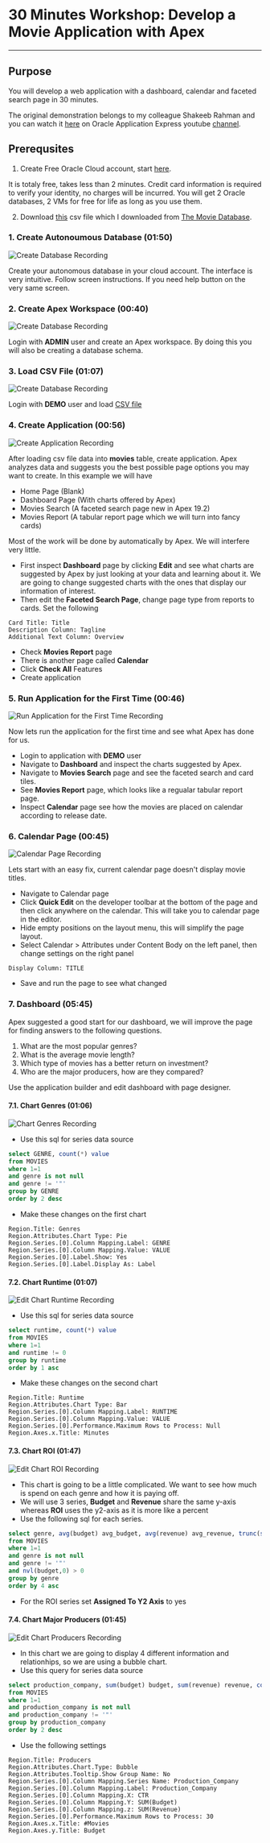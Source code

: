 # 30 Minutes Workshop: Develop a Movie Application with Apex
---
## Purpose
You will develop a web application with a dashboard, calendar and faceted search page in 30 minutes. 

The original demonstration belongs to my colleague Shakeeb Rahman and you can watch it [here](https://youtu.be/VlYa5xkF_kE "Low Code App Dev with Oracle APEX: Building a Simple Movie App") on 
Oracle Application Express youtube [channel](https://www.youtube.com/channel/UCEpIXFjcQIztReQNLymvYrQ).

## Prerequsites
1. Create Free Oracle Cloud account, start [here](https://www.oracle.com/cloud/free/ "Oracle Free Tier"). 

It is totaly free, takes less than 2 minutes. Credit card information is required to verify your identity, no charges will be incurred. You will get 2 Oracle databases, 2 VMs for free for life as long as you use them.

2. Download [this](./resources/tmdb-movies_smaller.csv "CSV file") csv file which I downloaded from [The Movie Database](www.themoviedb.org). 

### 1. Create Autonoumous Database (01:50)
![Create Database Recording](https://github.com/fatih-keles/30-min-workshops/blob/master/apex-movies-web-app/resources/1-CreateDatabase.gif "Create Database")

Create your autonomous database in your cloud account. The interface is very intuitive. Follow screen instructions. If you need help button on the very same screen.

### 2. Create Apex Workspace (00:40)
![Create Database Recording](https://github.com/fatih-keles/30-min-workshops/blob/master/apex-movies-web-app/resources/2-CreateApexWorkspace.gif "Create Apex Workspace")

Login with **ADMIN** user and create an Apex workspace. By doing this you will also be creating a database schema. 

### 3. Load CSV File (01:07)
![Create Database Recording](https://github.com/fatih-keles/30-min-workshops/blob/master/apex-movies-web-app/resources/3-LoadCSVFile.gif "Load CSV File")

Login with **DEMO** user and load [CSV file](./resources/tmdb-movies_smaller.csv "CSV file")

### 4. Create Application (00:56)
![Create Application Recording](https://github.com/fatih-keles/30-min-workshops/blob/master/apex-movies-web-app/resources/4-CreateApplication.gif "Create Application")

After loading csv file data into **movies** table, create application. Apex analyzes data and suggests you the best possible page options you may want to create. In this example we will have
 - Home Page (Blank)
 - Dashboard Page (With charts offered by Apex)
 - Movies Search (A faceted search page new in Apex 19.2)
 - Movies Report (A tabular report page which we will turn into fancy cards)
 
Most of the work will be done by automatically by Apex. We will interfere very little. 
 - First inspect **Dashboard** page by clicking **Edit** and see what charts are suggested by Apex by just looking at your data and learning about it. We are going to change suggested charts with the ones that display our information of interest. 
 - Then edit the **Faceted Search Page**, change page type from reports to cards. Set the following 
 ```
 Card Title: Title
 Description Column: Tagline
 Additional Text Column: Overview
 ```
 - Check **Movies Report** page
 - There is another page called **Calendar**
 - Click **Check All** Features
 - Create application 
 
### 5. Run Application for the First Time (00:46)
![Run Application for the First Time Recording](https://github.com/fatih-keles/30-min-workshops/blob/master/apex-movies-web-app/resources/5-RunApplicationFirstTime.gif "Run Application for the First Time")

Now lets run the application for the first time and see what Apex has done for us. 
 - Login to application with **DEMO** user
 - Navigate to **Dashboard** and inspect the charts suggested by Apex.
 - Navigate to **Movies Search** page and see the faceted search and card tiles.
 - See **Movies Report** page, which looks like a regualar tabular report page.
 - Inspect **Calendar** page see how the movies are placed on calendar according to release date.
 
### 6. Calendar Page (00:45)
![Calendar Page Recording](https://github.com/fatih-keles/30-min-workshops/blob/master/apex-movies-web-app/resources/6-EditCalendarPage.gif "Calendar Page")

Lets start with an easy fix, current calendar page doesn't display movie titles. 
 - Navigate to Calendar page
 - Click **Quick Edit** on the developer toolbar at the bottom of the page and then click anywhere on the calendar. This will take you to calendar page in the editor.
 - Hide empty positions on the layout menu, this will simplify the page layout.
 - Select Calendar > Attributes under Content Body on the left panel, then change settings on the right panel
``` 
Display Column: TITLE 
```
 - Save and run the page to see what changed

### 7. Dashboard (05:45)
Apex suggested a good start for our dashboard, we will improve the page for finding answers to the following questions.
 1. What are the most popular genres?
 2. What is the average movie length?
 3. Which type of movies has a better return on investment?
 4. Who are the major producers, how are they compared?

Use the application builder and edit dashboard with page designer.

#### 7.1. Chart Genres (01:06)
![Chart Genres Recording](https://github.com/fatih-keles/30-min-workshops/blob/master/apex-movies-web-app/resources/7.1-EditDashboard.Genres.gif "Chart Genres") 
  - Use this sql for series data source
```sql
select GENRE, count(*) value
from MOVIES
where 1=1
and genre is not null
and genre != '"'
group by GENRE
order by 2 desc
```
 - Make these changes on the first chart
```
Region.Title: Genres
Region.Attributes.Chart Type: Pie
Region.Series.[0].Column Mapping.Label: GENRE
Region.Series.[0].Column Mapping.Value: VALUE
Region.Series.[0].Label.Show: Yes
Region.Series.[0].Label.Display As: Label
```

#### 7.2. Chart Runtime (01:07)
![Edit Chart Runtime Recording](https://github.com/fatih-keles/30-min-workshops/blob/master/apex-movies-web-app/resources/7.2-EditDashboard.Runtime.gif "Chart Runtime") 
 - Use this sql for series data source
```sql
select runtime, count(*) value
from MOVIES
where 1=1
and runtime != 0
group by runtime
order by 1 asc
```
 - Make these changes on the second chart
```
Region.Title: Runtime
Region.Attributes.Chart Type: Bar
Region.Series.[0].Column Mapping.Label: RUNTIME
Region.Series.[0].Column Mapping.Value: VALUE
Region.Series.[0].Performance.Maximum Rows to Process: Null
Region.Axes.x.Title: Minutes
```

#### 7.3. Chart ROI (01:47)
![Edit Chart ROI Recording](https://github.com/fatih-keles/30-min-workshops/blob/master/apex-movies-web-app/resources/7.3-EditDashboard.ROI.gif "Chart ROI") 
 - This chart is going to be a little complicated. We want to see how much is spend on each genre and how it is paying off. 
 - We will use 3 series, **Budget** and **Revenue** share the same y-axis whereas **ROI** uses the y2-axis as it is more like a percent
 - Use the following sql for each series.
```sql 
select genre, avg(budget) avg_budget, avg(revenue) avg_revenue, trunc(sum(revenue)/sum(budget)*100, 2) avg_return
from MOVIES
where 1=1
and genre is not null
and genre != '"'
and nvl(budget,0) > 0 
group by genre
order by 4 asc
```
 - For the ROI series set **Assigned To Y2 Axis** to yes

#### 7.4. Chart Major Producers (01:45)
![Edit Chart Producers Recording](https://github.com/fatih-keles/30-min-workshops/blob/master/apex-movies-web-app/resources/7.4-EditDashboard.Producers.gif "Edit Chart Producers") 
 - In this chart we are going to display 4 different information and relationhips, so we are using a bubble chart.
 - Use this query for series data source
```sql
select production_company, sum(budget) budget, sum(revenue) revenue, count(*) ctr
from MOVIES
where 1=1
and production_company is not null
and production_company != '"'
group by production_company
order by 2 desc
```
 - Use the following settings
```
Region.Title: Producers
Region.Attributes.Chart.Type: Bubble
Region.Attributes.Tooltip.Show Group Name: No
Region.Series.[0].Column Mapping.Series Name: Production_Company
Region.Series.[0].Column Mapping.Label: Production_Company
Region.Series.[0].Column Mapping.X: CTR
Region.Series.[0].Column Mapping.Y: SUM(Budget)
Region.Series.[0].Column Mapping.z: SUM(Revenue)
Region.Series.[0].Performance.Maximum Rows to Process: 30
Region.Axes.x.Title: #Movies
Region.Axes.y.Title: Budget
```